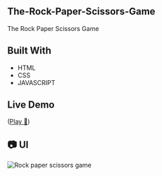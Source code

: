 ﻿## The-Rock-Paper-Scissors-Game
The Rock Paper Scissors Game

## Built With
- HTML
- CSS
- JAVASCRIPT


## Live Demo
([Play 🚀](https://gregoryannn.github.io/The-Rock-Paper-Scissors-Game/))


## 📷 UI
![Rock paper scissors game](https://user-images.githubusercontent.com/32854050/156177401-2b3f82da-499f-4cb9-b2d7-35d9438a5678.jpg)